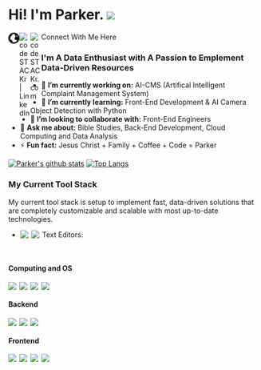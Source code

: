 <!--
Sources:
  1. https://fullyunderstood.com/how-to-create-beautiful-github-profile-readmemd/
  2. https://github.com/anuraghazra/github-readme-stats
  3. https://shields.io/
-->

# Hi! I'm Parker. <img src="https://media.giphy.com/media/hvRJCLFzcasrR4ia7z/giphy.gif" width="25px">
<!--[![Programmer Analyst](https://img.shields.io/badge/Text-Text-green?style=flat-square)](http://www.parkeroakes.io)-->
Connect With Me Here
<a href="http://www.parkeroakes.io">
  <img align="left" alt="codeSTACKr.com" width="22px" src="https://raw.githubusercontent.com/iconic/open-iconic/master/svg/globe.svg">
</a>
<a href="https://www.linkedin.com/in/parker-oakes/">
 <img align="left" alt="codeSTACKr | LinkedIn" width="22px" src="https://cdn.jsdelivr.net/npm/simple-icons@v3/icons/linkedin.svg">
</a>
<a href="https://alanoakes.github.io/cv/">
  <img align="left" alt="codeSTACKr.com" width="22px" src="https://cdn.jsdelivr.net/npm/simple-icons@3.13.0/icons/about-dot-me.svg">
</a>
<br />

### I'm A Data Enthusiast with A Passion to Emplement Data-Driven Resources
- 🔭 <b>I’m currently working on:</b> AI-CMS (Artifical Intelligent Complaint Management System)
- 🌱 <b>I’m currently learning:</b> Front-End Development & AI Camera Object Detection with Python
- 👯 <b>I’m looking to collaborate with:</b> Front-End Engineers
- 💬 <b>Ask me about:</b> Bible Studies, Back-End Development, Cloud Computing and Data Analysis
- ⚡ <b>Fun fact:</b> Jesus Christ + Family + Coffee + Code = Parker


[![Parker's github stats](https://github-readme-stats.vercel.app/api?username=alanoakes&count_private=true&include_all_commits=true)](https://github.com/alanoakes/github-readme-stats)
[![Top Langs](https://github-readme-stats.vercel.app/api/top-langs/?username=alanoakes&layout=compact)](https://github.com/alanoakes/github-readme-stats)

### My Current Tool Stack

My current tool stack is setup to implement fast, data-driven solutions that are completely customizable and scalable with most up-to-date technologies.
<ul>
  <li>
    Text Editors: 
    <img align="left" width="22px" src="https://cdn.jsdelivr.net/npm/simple-icons@3.13.0/icons/vim.svg">
    <img align="left" width="22px" src="https://cdn.jsdelivr.net/npm/simple-icons@3.13.0/icons/visualstudiocode.svg">
  </li>
</ul>
<br>

#### Computing and OS
<img align="left" width="22px" src="https://cdn.jsdelivr.net/npm/simple-icons@3.13.0/icons/azuredevops.svg">
<img align="left" width="22px" src="https://cdn.jsdelivr.net/npm/simple-icons@3.13.0/icons/gnubash.svg">
<img align="left" width="22px" src="https://cdn.jsdelivr.net/npm/simple-icons@3.13.0/icons/windows.svg">
<img align="left" width="22px" src="https://cdn.jsdelivr.net/npm/simple-icons@3.13.0/icons/ubuntu.svg">
<br>

#### Backend
<img align="left" width="22px" src="https://cdn.jsdelivr.net/npm/simple-icons@3.13.0/icons/mysql.svg">
<img align="left" width="22px" src="https://cdn.jsdelivr.net/npm/simple-icons@3.13.0/icons/r.svg">
<img align="left" width="22px" src="https://cdn.jsdelivr.net/npm/simple-icons@3.13.0/icons/babel.svg">
<br>

#### Frontend
<img align="left" width="22px" src="https://cdn.jsdelivr.net/npm/simple-icons@3.13.0/icons/javascript.svg">
<img align="left" width="22px" src="https://cdn.jsdelivr.net/npm/simple-icons@3.13.0/icons/npm.svg">
<img align="left" width="22px" src="https://cdn.jsdelivr.net/npm/simple-icons@3.13.0/icons/d3-dot-js.svg">
<img align="left" width="22px" src="https://cdn.jsdelivr.net/npm/simple-icons@3.13.0/icons/bootstrap.svg">

<!-- Optional if you have blogs -->
<!--## Latest blog posts:-->
<!-- BLOG-POST-LIST:START -->
<!-- BLOG-POST-LIST:END -->
<!-- This section you create this variables that are used above -->
<!--[website]: http://www.parkeroakes.io
[linkedin]: https://www.linkedin.com/in/parker-oakes/
-->
